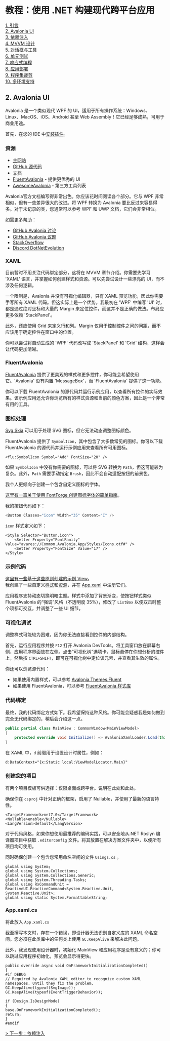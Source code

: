 # 教程：使用 .NET 构建现代跨平台应用

[1. 引言](README.md)  
[2. Avalonia UI](2_Avalonia.md)  
[3. 依赖注入](3_DependencyInjection.md)  
[4. MVVM 设计](4_MVVM.md)  
[5. 对话框与工具](5_DialogsTools.md)  
[6. 单元测试](6_UnitTesting.md)  
[7. 响应式编程](7_Reactive.md)  
[8. 应用部署](8_Deployment.md)  
[9. 程序集裁剪](9_AssemblyTrimming.md)  
[10. 多环境支持](10_MultipleEnvironments.md)  

## 2. Avalonia UI

Avalonia 是一个类似现代 WPF 的 UI，适用于所有操作系统：Windows、Linux、MacOS、iOS、Android 甚至 Web Assembly！它已经足够成熟，可用于商业用途。

首先，在您的 IDE 中[安装插件](https://docs.avaloniaui.net/docs/next/get-started/set-up-an-editor)。

### 资源

*   [主网站](https://avaloniaui.net/)
*   [GitHub 源代码](https://github.com/AvaloniaUI/Avalonia)
*   [文档](https://docs.avaloniaui.net/)
* [FluentAvalonia](https://github.com/amwx/FluentAvalonia) - 提供更优秀的 UI  
* [AwesomeAvalonia](https://github.com/AvaloniaCommunity/awesome-avalonia) - 第三方工具列表  

Avalonia官方文档编写得非常出色。你应该花时间阅读各个部分。它与 WPF 非常相似，但有一些差异很大的改进。将 WPF 转换为 Avalonia 要比反过来容易得多。对于未记录的类，您通常可以参考 WPF 和 UWP 文档，它们会非常相似。

如需更多帮助：

*   [GitHub Avalonia 讨论](https://github.com/AvaloniaUI/Avalonia/discussions)
*   [GitHub Avalonia 议题](https://github.com/AvaloniaUI/Avalonia/issues)
*   [StackOverflow](https://stackoverflow.com/)
*   [Discord DotNetEvolution](https://discord.com/invite/HSuhTyG)

### XAML

目前暂时不用关注代码绑定部分，这将在 MVVM 章节介绍。你需要先学习 'XAML' 语言，并掌握如何创建样式和资源。可以先尝试设计一些漂亮的 UI，而不涉及任何逻辑。

一个限制是，Avalonia 并没有可视化编辑器，只有 XAML 预览功能，因此你需要手写所有 XAML 代码。但这实际上是一个优势。我最初在 'WPF' 中编写 'UI' 时，都是通过绝对坐标和大量的 Margin 来定位控件，而这并不是正确的做法。布局应更多依赖 'StackPanel'。

此外，还应使用 Grid 来定义行和列。Margin 仅用于控制控件之间的间距，而不应该用于确定控件在窗口中的位置。

<Grid Margin="10,6,10,10" ColumnDefinitions="150,*" RowDefinitions="*,40">

你可以尝试将自动生成的 'WPF' 代码改写成 'StackPanel' 和 'Grid' 结构，这样会让代码更加清晰。

### FluentAvalonia

[FluentAvalonia](https://github.com/amwx/FluentAvalonia) 提供了更美观的样式和更多控件，你可能会希望使用它。'Avalonia' 没有内置 'MessageBox'，而 'FluentAvalonia' 提供了这一功能。

你可以下载 FluentAvalonia 的源代码并运行示例应用，以查看所有控件的实际效果。该示例应用还允许你浏览所有的样式资源和当前的颜色方案，因此是一个非常有用的工具。

### 图标处理

[Svg.Skia](https://github.com/wieslawsoltes/Svg.Skia) 可以用于处理 SVG 图标，但它无法动态调整图标颜色。

FluentAvalonia 提供了 `SymbolIcon`，其中包含了大多数常见的图标。你可以下载 FluentAvalonia 的源代码并运行示例应用来查看所有可用图标。

```xaml
<flu:SymbolIcon Symbol="Add" FontSize="20" />
```

如果 `SymbolIcon` 中没有你需要的图标，可以将 SVG 转换为 `Path`，但这可能较为复杂。此外，`Path` 需要手动指定 `Brush`，因此不会自动适配按钮的前景色。

我个人更倾向于创建一个包含自定义图标的字体。

[这里有一篇关于使用 FontForge 创建图标字体的简单指南](https://mohammedraji.github.io/posts/The-Definitive-guide-to-create-an-icon-font/)。

我的按钮代码如下：
```c#
<Button Classes="icon" Width="35" Content="I" />
```

`icon` 样式定义如下：
```xaml
<Style Selector="Button.icon">
    <Setter Property="FontFamily" Value="avares://Common.Avalonia.App/Styles/Icons.otf#" />
    <Setter Property="FontSize" Value="17" />
</Style>
```

### 示例代码

[这里有一些基于这些原则创建的示例 View](https://github.com/mysteryx93/HanumanInstituteApps/tree/master/Src/App.Converter432Hz/Converter432Hz/Views)。  
我创建了一些自定义[样式](https://github.com/mysteryx93/HanumanInstituteApps/blob/master/Src/Apps/Styles/CommonStyles.axaml)和[资源](https://github.com/mysteryx93/HanumanInstituteApps/blob/master/Src/Apps/Styles/CommonResources.axaml)，并在 [App.xaml](https://github.com/mysteryx93/HanumanInstituteApps/blob/master/Src/App.Converter432Hz/Converter432Hz/App.axaml) 中注册它们。

应用程序支持动态切换明暗主题。样式中添加了背景渐变，使按钮样式类似 FluentAvalonia 的“强调”风格（不透明度 35%），修改了 `ListBox` 以便双击时整个项都可交互，并调整了一些 UI 细节。

### 可视化调试

调整样式可能较为困难，因为你无法直接看到控件的内部结构。

首先，运行应用程序并按 `F12` 打开 Avalonia DevTools。将工具窗口放在屏幕右侧，应用程序界面放在左侧。点击“可视化树”选项卡，鼠标悬停在你想分析的控件上，然后按 `CTRL+SHIFT`，即可在可视化树中定位该元素，并查看其生效的属性。

你还可以浏览源代码：
- 如果使用内置样式，可以参考 [Avalonia.Themes.Fluent](https://github.com/AvaloniaUI/Avalonia/tree/master/src/Avalonia.Themes.Fluent)
- 如果使用 FluentAvalonia，可以参考 [FluentAvalonia 样式库](https://github.com/amwx/FluentAvalonia/tree/master/src/FluentAvalonia/Styling)

### 代码绑定

最终，我的代码绑定方式如下。我希望保持这种风格。你可能会疑惑我是如何做到完全无代码绑定的，稍后会介绍这一点。

```c#
public partial class MainView : CommonWindow<MainViewModel>
{
    protected override void Initialize() => AvaloniaXamlLoader.Load(this);
}
```

在 XAML 中，`d` 前缀用于设置设计时属性，例如：

```xaml
d:DataContext="{x:Static local:ViewModelLocator.Main}"
```

### 创建您的项目

有两个项目模板可供选择：仅限桌面或跨平台。说明在此处和此处。

确保你在 `csproj` 中针对正确的框架，启用了 Nullable，并使用了最新的语言特性。

```
<TargetFramework>net7.0</TargetFramework>
<Nullable>enable</Nullable>
<LangVersion>default</LangVersion>
```


对于代码风格，如果你想使用最推荐的编码实践，可以安全地从.NET Roslyn 编译器项目中获取 `.editorconfig` 文件。将其放置在解决方案文件夹中，以便所有项目均可使用。

同时确保创建一个包含您常用命名空间的文件 `Usings.cs` 。

```
global using System;
global using System.Collections;
global using System.Collections.Generic;
global using System.Threading.Tasks;
global using RxCommandUnit = ReactiveUI.ReactiveCommand<System.Reactive.Unit, System.Reactive.Unit>;
global using static System.FormattableString;
```

### App.xaml.cs

将此放入 `App.xaml.cs`

截至撰写本文时，存在一个错误，即设计器无法识别自定义库的 XAML 命名空间。您必须在此类库中的任何类上使用 `GC.KeepAlive` 来解决此问题。

此外，我发现使用设计器时，初始化 MainView 和应用程序是没有意义的；你可以跳过应用程序初始化，预览会显示得更快。

```
public override async void OnFrameworkInitializationCompleted()
{
#if DEBUG
// Required by Avalonia XAML editor to recognize custom XAML namespaces. Until they fix the problem.
GC.KeepAlive(typeof(SvgImage));
GC.KeepAlive(typeof(EventTriggerBehavior));

if (Design.IsDesignMode)
{
base.OnFrameworkInitializationCompleted();
return;
}
#endif
```


[\> 下一步：依赖注入](3_DependencyInjection.md)

